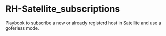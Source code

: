 # RH-Satellite_subscriptions

Playbook to subscribe a new or already registerd host in Satellite and use a goferless mode.
